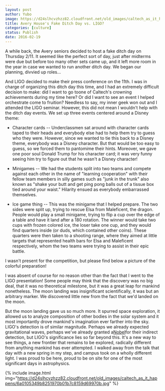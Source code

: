 ```yaml
---
layout: post
author: Yubo
image: https://d24slhcvzhzz82.cloudfront.net/old_images/caltech_as_it_happens/6a0105349b8251970b01b8d19fc3d1970c.jpg
title: Avery House's Fake Ditch Day vs. LIGO?
categories: [culture]
status: Publish
date: 2016-02-19
---
```


A while back, the Avery seniors decided to host a fake ditch day on Thursday 2/11. It seemed like the perfect sort of day, just after midterms were due but before too many other sets came up, and it left more room in the year in case we wanted to run another ditch day. We began our planning, divvied up roles...

And LIGO decided to make their press conference on the 11th. I was in charge of organizing this ditch day this time, and I had an extremely difficult decision to make: did I want to go toone of Caltech's crowning achievements during my time here? Or did I want to see an event I helped orchestrate come to fruition?
Needless to say, my inner geek won out and I attended the LIGO seminar. However, this did not mean I wouldn't help with the ditch day events. We set up three events centered around a Disney theme:

- Character cards -- Underclassmen sat around with character cards taped to their heads and everybody else had to help them try to guess who they were. However, since we wanted to tie this back to a Disney theme, everybody was a Disney character. But that would be too easy to guess, so we forced them to pantomime their hints. Moreover, we gave one poor soul Donald Trump for his character card; it was very funny seeing him try to figure out that he wasn't a Disney character!
- Minigames -- We had the students split into two teams and compete against each other in the name of "learning cooperation" with their fellow team members in silly games such as "junk in the trunk" also known as "shake your butt and get ping pong balls out of a tissue box tied around your waist." Hilarity ensued as everybody embarrassed themselves.

- Ice game thing -- This was the minigame that I helped prepare. The two sides were split up, trying to rescue Elsa from Maleficent, the dragon. People would play a small minigame, trying to flip a cup over the edge of a table and have it land after a 180 rotation. The winner would take two cups with frozen colored ice, the loser take one cup, and they would find quarters inside (or duds, which contained other coins). These quarters were then taken to a shooting range, where they aimed at little targets that represented health bars for Elsa and Maleficent respectively, whom the two teams were trying to assist in their epic battle.

I wasn't present for the competition, but please find below a picture of the colorful preparation!

I was absent of course for no reason other than the fact that I went to the LIGO presentation! Some people may think that the discovery was no big deal, that it was no theoretical milestone, but it was a great leap for mankind nonetheless. The moon landing was insignificant scientifically, it was but an arbitrary marker. We discovered little new from the fact that we'd landed on the moon.

But the moon landing gave us so much more. It spurred space exploration, it allowed us to analyze composition of other bodies in the solar system and it most importantly drove mankind's imagination ever farther into the sky. LIGO's detection is of similar magnitude. Perhaps we already expected gravitational waves, perhaps we've already granted a<a href="https://en.wikipedia.org/wiki/PSR_B1913%2B16">Nobel</a>for their indirect detection, but LIGO's significance lies so far beyond this. It's a new way to see things, a new frontier that remains to be explored, radically different from anything mankind has ever attempted. I walked away from the talk that day with a new spring in my step, and campus took on a wholly different light. I was proud to be here, proud to be on site for one of the most significant days in astrophysics.


{% include image.html img="https://d24slhcvzhzz82.cloudfront.net/old_images/caltech_as_it_happens/6a0105349b8251970b01b7c8159d69970b.jpg" %}
